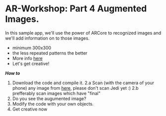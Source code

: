 # AR-Workshop:  Part 4 Augmented Images.
In this sample app, we'll use the power of ARCore to recognized images and we'll add information on to those images.<br/> 
- minimum 300x300
- the less repeated patterns the better
- More info [here](https://developers.google.com/ar/develop/unity/augmented-images/)
- Let's get creative!

***How to***
1. Download the code and compile it.
2.a Scan (with the camera of your phone) any image from [here](https://github.com/edward-sentongo/AR-Workshop-Augumented-Images/tree/master/ImagesToPrintOrScan), please don't scan Jedi yet :)
2.b prefferably scan images which have "final" 
3. Do you see the augumented image?
4. Modify the code with your own objects.
5. Get creative now



